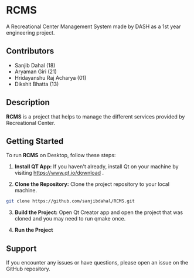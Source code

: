 # RCMS
A Recreational Center Management System made by DASH as a 1st year engineering project.

## Contributors
- Sanjib Dahal (18)
- Aryaman Giri (21)
- Hridayanshu Raj Acharya (01)
- Dikshit Bhatta (13)

## Description

**RCMS** is a project that helps to manage the different services provided by Recreational Center.

## Getting Started
To run **RCMS** on Desktop, follow these steps:

1. **Install QT App:** If you haven't already, install Qt on your machine by visiting https://www.qt.io/download .

2. **Clone the Repository:** Clone the project repository to your local machine.

```bash
git clone https://github.com/sanjibdahal/RCMS.git
```

3. **Build the Project:** Open Qt Creator app and open the project that was cloned and you may need to run qmake once.

4. **Run the Project**

## Support
If you encounter any issues or have questions, please open an issue on the GitHub repository.
